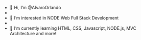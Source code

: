 - 👋 Hi, I’m @AlvaroOrlando
- 
- 👀 I’m interested in NODE Web Full Stack Development
- 
- 🌱 I’m currently learning HTML, CSS, Javascript, NODE.js, MVC Architecture and more!


<!---
AlvaroOrlando/AlvaroOrlando is a ✨ special ✨ repository because its `README.md` (this file) appears on your GitHub profile.
You can click the Preview link to take a look at your changes.
--->
